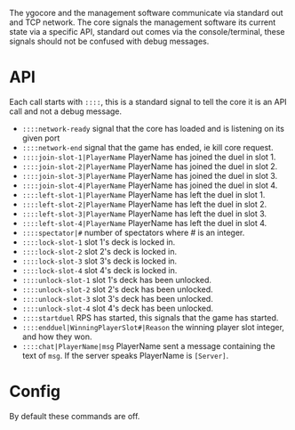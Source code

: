 The ygocore and the management software communicate via standard out and TCP network. The core signals the management software its current state via a specific API, standard out comes via the console/terminal, these signals should not be confused with debug messages.

API
===

Each call starts with `::::`, this is a standard signal to tell the core it is an API call and not a debug message.

* `::::network-ready` signal that the core has loaded and is listening on its given port
* `::::network-end` signal that the game has ended,  ie kill core request.
* `::::join-slot-1|PlayerName` PlayerName has joined the duel in slot 1.
* `::::join-slot-2|PlayerName` PlayerName has joined the duel in slot 2.
* `::::join-slot-3|PlayerName` PlayerName has joined the duel in slot 3.
* `::::join-slot-4|PlayerName` PlayerName has joined the duel in slot 4.
* `::::left-slot-1|PlayerName` PlayerName has left the duel in slot 1.
* `::::left-slot-2|PlayerName` PlayerName has left the duel in slot 2.
* `::::left-slot-3|PlayerName` PlayerName has left the duel in slot 3.
* `::::left-slot-4|PlayerName` PlayerName has left the duel in slot 4.
* `::::spectator|#` number of spectators where # is an integer.
* `::::lock-slot-1` slot 1's deck is locked in.
* `::::lock-slot-2` slot 2's deck is locked in.
* `::::lock-slot-3` slot 3's deck is locked in.
* `::::lock-slot-4` slot 4's deck is locked in.
* `::::unlock-slot-1` slot 1's deck has been unlocked.
* `::::unlock-slot-2` slot 2's deck has been unlocked.
* `::::unlock-slot-3` slot 3's deck has been unlocked.
* `::::unlock-slot-4` slot 4's deck has been unlocked.
* `::::startduel` RPS has started, this signals that the game has started.
* `::::endduel|WinningPlayerSlot#|Reason` the winning player slot integer, and how they won.
* `::::chat|PlayerName|msg` PlayerName sent a message containing the text of `msg`. If the server speaks PlayerName is `[Server]`.

Config
======

By default these commands are off.